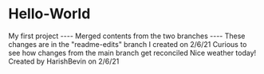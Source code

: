 # Hello-World
My first project
---- Merged contents from the two branches ----
These changes are in the "readme-edits" branch I created on 2/6/21 
Curious to see how changes from the main branch get reconciled
Nice weather today!
Created by HarishBevin on 2/6/21
